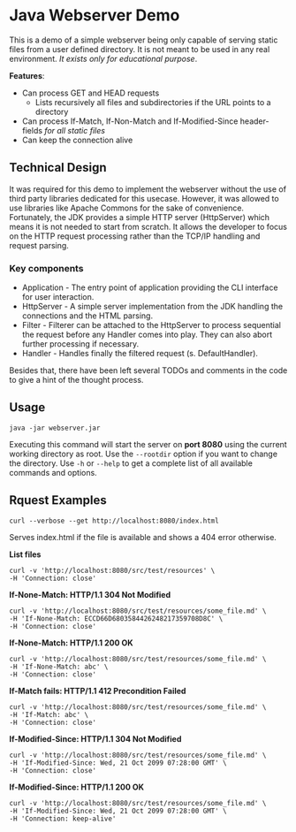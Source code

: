 # Java Webserver Demo

This is a demo of a simple webserver being only capable of serving static files from a user defined directory.
It is not meant to be used in any real environment. *It exists only for educational purpose*.

**Features**:
* Can process GET and HEAD requests
    * Lists recursively all files and subdirectories if the URL points to a directory
* Can process If-Match, If-Non-Match and If-Modified-Since header-fields *for all static files*
* Can keep the connection alive

## Technical Design
It was required for this demo to implement the webserver without the use of third party libraries 
dedicated for this usecase. However, it was allowed to use libraries like Apache Commons for the sake of convenience.
Fortunately, the JDK provides a simple HTTP server (HttpServer) which means it is not needed to start from scratch.
It allows the developer to focus on the HTTP request processing rather than the TCP/IP handling and request parsing.

### Key components
* Application - The entry point of application providing the CLI interface for user interaction.
* HttpServer - A simple server implementation from the JDK handling the connections and the HTML parsing.
* Filter - Filterer can be attached to the HttpServer to process sequential the request before any Handler comes into play.
They can also abort further processing if necessary.
* Handler - Handles finally the filtered request (s. DefaultHandler).

Besides that, there have been left several TODOs and comments in the code to give a hint of the thought process. 

## Usage

`java -jar webserver.jar`

Executing this command will start the server on **port 8080** using the current working directory as root.
Use the `--rootdir` option if you want to change the directory.
Use `-h` or `--help` to get a complete list of all available commands and options.

## Rquest Examples

`curl --verbose --get http://localhost:8080/index.html`

Serves index.html if the file is available and shows a 404 error otherwise.

**List files**

```
curl -v 'http://localhost:8080/src/test/resources' \
-H 'Connection: close'
```

**If-None-Match: HTTP/1.1 304 Not Modified**

```
curl -v 'http://localhost:8080/src/test/resources/some_file.md' \
-H 'If-None-Match: ECCD66D6803584426248217359708D8C' \
-H 'Connection: close'
```

**If-None-Match: HTTP/1.1 200 OK**

```
curl -v 'http://localhost:8080/src/test/resources/some_file.md' \
-H 'If-None-Match: abc' \
-H 'Connection: close'
```

**If-Match fails: HTTP/1.1 412 Precondition Failed**

```
curl -v 'http://localhost:8080/src/test/resources/some_file.md' \
-H 'If-Match: abc' \
-H 'Connection: close'
```

**If-Modified-Since: HTTP/1.1 304 Not Modified**

```
curl -v 'http://localhost:8080/src/test/resources/some_file.md' \
-H 'If-Modified-Since: Wed, 21 Oct 2099 07:28:00 GMT' \
-H 'Connection: close'
```


**If-Modified-Since: HTTP/1.1 200 OK**

```
curl -v 'http://localhost:8080/src/test/resources/some_file.md' \
-H 'If-Modified-Since: Wed, 21 Oct 2099 07:28:00 GMT' \
-H 'Connection: keep-alive'
```
